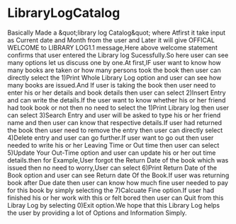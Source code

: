 # LibraryLogCatalog
Basically Made a &amp;quot;library log Catalog&amp;quot; where Atfirst it take input as Current date and Month from the user and Later it will give OFFICAL WELCOME to LIBRARY LOG1.1 message,Here above welcome statement confirms that user entered the Library log Sucessfully.So here user can see many options let us discuss one by one.At first,IF user want to know how many books are taken or how many persons took the book then user can directly select the 1)Print Whole Library Log option and user can see how many books are issued.And If user is taking the book then user need to enter his or her details and book details then user can select 2)Insert Entry and can write the details.If the user want to know whether his or her friend had took book or not then no need to select the 1)Print Library log then user can select 3)Search Entry and user will be asked to type his or her friend name and then user can know that respective details.If user had returned the book then user need to remove the entry then user can directly select 4)Delete entry and user can go further.If user want to go out then user needed to write his or her Leaving Time or Out time then user can select 5)Update Your Out-Time option and user can update his or her out time details.then for Example,User forgot the Return Date of the book which was issued then no need to worry,User can select 6)Print Return Date of the Book option and user can see Return date Of the Book.If user was returning book after Due date then user can know how much fine user needed to pay for this book by simply selecting the 7)Calcuate Fine option.If user had finished his or her work with this or felt bored then user can Quit from this Libray Log by selecting 0)Exit option.We hope that this Library Log helps the user by providing a lot of Options and Information Simply.
